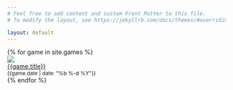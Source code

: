 ```yaml
---
# Feel free to add content and custom Front Matter to this file.
# To modify the layout, see https://jekyllrb.com/docs/themes/#overriding-theme-defaults

layout: default
---
```


<link rel="stylesheet" href="https://unpkg.com/purecss@2.0.6/build/pure-min.css" integrity="sha384-Uu6IeWbM+gzNVXJcM9XV3SohHtmWE+3VGi496jvgX1jyvDTXfdK+rfZc8C1Aehk5" crossorigin="anonymous">

<div class='pure-g'>
  {% for game in site.games %}
      <div class='pure-u-1-4'> 
        <a href="{{ game.url | relative_url}}">
          <img class="pure-img" src="{{site.baseurl}}/images/photos/{{game.directory_name}}/thumbs/{{game.thumbnail_photo }}">  
          <div>{{game.title}}</div>
        </a>
        <div style="font-size: 12px">{{game.date | date: "%b %-d %Y"}}</div>
      </div>
  {% endfor %}
</div>